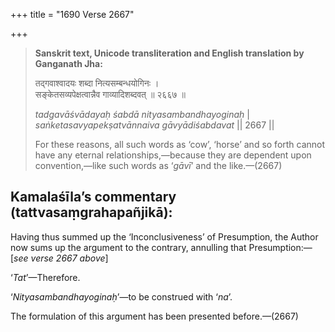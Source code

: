 +++
title = "1690 Verse 2667"

+++
> **Sanskrit text, Unicode transliteration and English translation by Ganganath Jha:** 
>
> तद्गवाश्वादयः शब्दा नित्यसम्बन्धयोगिनः ।  
> सङ्केतसव्यपेक्षत्वान्नैव गाव्यादिशब्दवत् ॥ २६६७ ॥ 
>
> *tadgavāśvādayaḥ śabdā nityasambandhayoginaḥ* \|  
> *saṅketasavyapekṣatvānnaiva gāvyādiśabdavat* \|\| 2667 \|\| 
>
> For these reasons, all such words as ‘cow’, ‘horse’ and so forth cannot have any eternal relationships,—because they are dependent upon convention,—like such words as ‘*gāvī*’ and the like.—(2667)



## Kamalaśīla’s commentary (tattvasaṃgrahapañjikā):

Having thus summed up the ‘Inconclusiveness’ of Presumption, the Author now sums up the argument to the contrary, annulling that Presumption:—[*see verse 2667* *above*]

‘*Tat*’—Therefore.

‘*Nityasambandhayoginaḥ*’—to be construed with ‘*na*’.

The formulation of this argument has been presented before.—(2667)


